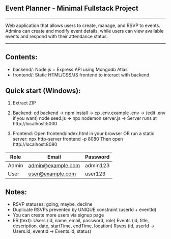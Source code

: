 ## Event Planner - Minimal Fullstack Project
-----------------------------------------

Web application that allows users to create, manage, and RSVP to events. Admins
   can create and modify event details, while users can view available events and respond
   with their attendance status.

------------------------------------------------------------------   
## Contents:
- backend/: Node.js + Express API using Mongodb Atlas
- frontend/: Static HTML/CSS/JS frontend to interact with backend.

## Quick start (Windows):
1. Extract ZIP
2. Backend:
   cd backend -> 
   npm install -> 
   cp .env.example .env -> 
  (edit .env if you want)
   node seed.js -> 
   npx nodemon server.js ->
   Server runs at http://localhost:5000

3. Frontend:
   Open frontend/index.html in your browser OR run a static server:
   npx http-server frontend -p 8080
   Then open http://localhost:8080

| Role  | Email                                         | Password |
| ----- | --------------------------------------------- | -------- |
| Admin | [admin@example.com](mailto:admin@example.com) | admin123 |
| User  | [user@example.com](mailto:user@example.com)   | user123  |

## Notes:
- RSVP statuses: going, maybe, decline
- Duplicate RSVPs prevented by UNIQUE constraint (userId + eventId)
- You can create more users via signup page
- ER (text):
  Users (id, name, email, password, role)
  Events (id, title, description, date, startTime, endTime, location)
  Rsvps (id, userId -> Users.id, eventId -> Events.id, status)
